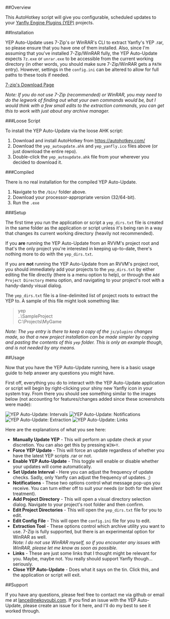 ##Overview

This AutoHotkey script will give you configurable, scheduled updates to your [Yanfly Engine Plugins (YEP)](http://yanfly.moe/yep) projects.

##Installation

YEP Auto-Update uses 7-Zip's or WinRAR's CLI to extract Yanfly's YEP .rar, so please ensure that you have one of them installed. Also, since I'm assuming that you've installed 7-Zip/WinRAR fully, the YEP Auto-Update expects `7z.exe` or `unrar.exe` to be accessible from the current working directory (in other words, you should make sure 7-Zip/WinRAR gets a `PATH` entry). However, settings in the `config.ini` can be altered to allow for full paths to these tools if needed.

[7-zip's Download Page](http://www.7-zip.org/download.html)

*Note: If you do not use 7-Zip (recommended) or WinRAR, you may need to do the legwork of finding out what your own commands would be, but I would think with a few small edits to the extraction commands, you can get this to work with just about any archive manager.*

###Loose Script

To install the YEP Auto-Update via the loose AHK script:

1. Download and install AutoHotkey from https://autohotkey.com/  
2. Download the `yep_autoupdate.ahk` and `yep_yanfly.ico` files above (or just download the entire repo).  
3. Double-click the `yep_autoupdate.ahk` file from your wherever you decided to download it.  

###Compiled

There is no real installation for the compiled YEP Auto-Update.

1. Navigate to the `/bin/` folder above.  
2. Download your processor-appropriate version (32/64-bit).  
3. Run the `.exe`  

###Setup

The first time you run the application or script a `yep_dirs.txt` file is created in the same folder as the application or script unless it's being ran in a way that changes its current working directory (heavily not recommended).

If you **are** running the YEP Auto-Update from an RVVM's project root and that's the only project you're interested in keeping up-to-date, there's nothing more to do with the `yep_dirs.txt`.

If you are **not** running the YEP Auto-Update from an RVVM's project root, you should immediately add your projects to the `yep_dirs.txt` by either editing the file directly (there is a menu option to help), or through the `Add Project Directory` menu option, and navigating to your project's root with a handy-dandy visual dialog.

The `yep_dirs.txt` file is a line-delimited list of project roots to extract the YEP to. A sample of this file might look something like:

>yep  
>..\SampleProject  
>C:\Projects\MyGame  

*Note: The `yep` entry is there to keep a copy of the `js/plugins` changes made, so that a new project installation can be made simpler by copying and pasting the contents of this `yep` folder. This is only an example though, and is not needed by any means.*

##Usage

Now that you have the YEP Auto-Update running, here is a basic usage guide to help answer any questions you might have.

First off, everything you do to interact with the YEP Auto-Update application or script will begin by right-clicking your shiny new Yanfly icon in your system tray. From there you should see something similar to the images below (not accounting for features/changes added since these screenshots were made):

![YEP Auto-Update: Intervals](https://github.com/nekoyoubi/yep_util/raw/master/yep_autoupdate/doc/yep_autoupdate_demo-assets/yep_autoupdate_demo_interval.png)
![YEP Auto-Update: Notifications](https://github.com/nekoyoubi/yep_util/raw/master/yep_autoupdate/doc/yep_autoupdate_demo-assets/yep_autoupdate_demo_notifications.png)
![YEP Auto-Update: Extraction](https://github.com/nekoyoubi/yep_util/raw/master/yep_autoupdate/doc/yep_autoupdate_demo-assets/yep_autoupdate_demo_extraction.png)
![YEP Auto-Update: Links](https://github.com/nekoyoubi/yep_util/raw/master/yep_autoupdate/doc/yep_autoupdate_demo-assets/yep_autoupdate_demo_links.png)

Here are the explanations of what you see here:

* **Manually Update YEP** - This will perform an update check at your discretion. You can also get this by pressing `WIN+Y`.  
* **Force YEP Update** - This will force an update regardless of whether you have the latest YEP scripts .rar or not.  
* **Enable YEP Auto-Update** - This toggle will enable or disable whether your updates will come automatically.  
* **Set Update Interval** - Here you can adjust the frequency of update checks. Sadly, only Yanfly can adjust the frequency of updates. ;)  
* **Notifications** - These two options control what message pop-ups you receive. You can turn either off to suit your needs (or both for the silent treatment).  
* **Add Project Directory** - This will open a visual directory selection dialog. Navigate to your project's root folder and then confirm.  
* **Edit Project Directories** - This will open the `yep_dirs.txt` file for you to edit.  
* **Edit Config File** - This will open the `config.ini` file for you to edit.  
* **Extraction Tool** - These options control which archive utility you want to use. 7-Zip is fully supported, but there is an experimental option for WinRAR as well.  
*Note: I do not use WinRAR myself, so if you encounter any issues with WinRAR, please let me know as soon as possible.*  
* **Links** - These are just some links that I thought might be relevant for you. Maybe, maybe not. You really should support Yanfly though... seriously.  
* **Close YEP Auto-Update** - Does what it says on the tin. Click this, and the application or script will exit.  

##Support

If you have any questions, please feel free to contact me via github or email me at lance@nekoyoubi.com. If you find an issue with the YEP Auto-Update, please create an issue for it here, and I'll do my best to see it worked through.
